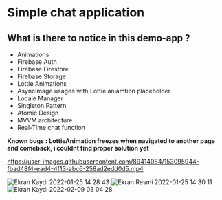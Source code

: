 



<h1> Simple chat application </h1>

<h2> What is there to notice in this demo-app ? </h2>

<ul> 
 
<li>Animations</li>
<li>Firebase Auth</li>
<li>Firebase Firestore</li>
<li>Firebase Storage</li>
<li>Lottie Animations</li>
<li>AsyncImage usages with Lottie aniamtion placeholder</li>
<li>Locale Manager</li>
<li>Singleton Pattern</li>
<li>Atomic Design</li>
<li>MVVM architecture</li>
<li>Real-Time chat function</li>
 </ul>

**Known bugs :** 
**LottieAnimation freezes when navigated to another page and comeback, i couldnt find proper solution yet**

https://user-images.githubusercontent.com/89414084/153095944-fbad48f4-ead4-4f13-abc6-258ad2edd0d5.mp4



![Ekran Kaydı 2022-01-25 14 28 43](https://user-images.githubusercontent.com/89414084/150970776-8efc4a51-58f3-4ed0-b1fc-fd4aed2e980a.gif)
![Ekran Resmi 2022-01-25 14 30 11](https://user-images.githubusercontent.com/89414084/150971234-616fc48b-6431-42a3-833a-d0d2699d9d37.png)
![Ekran Kaydı 2022-02-09 03 04 28](https://user-images.githubusercontent.com/89414084/153096718-700e8dd9-6297-4ead-b1ef-4fbb70d313f0.gif)



<h3> 


  
  
  

</h3>




